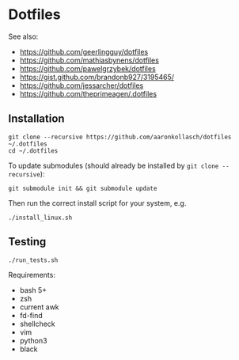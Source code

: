 # Dotfiles

See also:
- https://github.com/geerlingguy/dotfiles
- https://github.com/mathiasbynens/dotfiles
- https://github.com/pawelgrzybek/dotfiles
- https://gist.github.com/brandonb927/3195465/
- https://github.com/jessarcher/dotfiles
- https://github.com/theprimeagen/.dotfiles

## Installation

```shell
git clone --recursive https://github.com/aaronkollasch/dotfiles ~/.dotfiles
cd ~/.dotfiles
```
To update submodules (should already be installed by `git clone --recursive`):
```shell
git submodule init && git submodule update
```
Then run the correct install script for your system, e.g.
```shell
./install_linux.sh
```

## Testing

```shell
./run_tests.sh
```

Requirements:
- bash 5+
- zsh
- current awk
- fd-find
- shellcheck
- vim
- python3
- black
